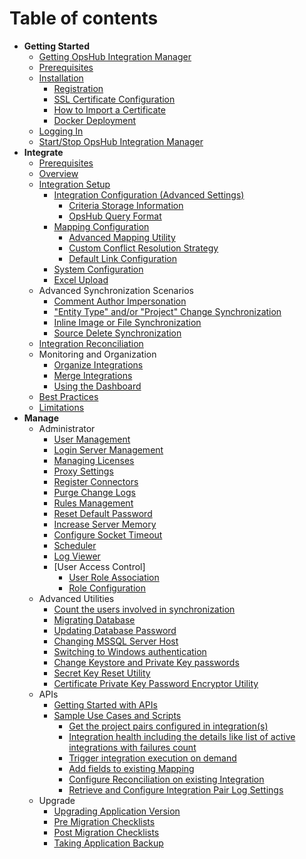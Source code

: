 # Table of contents

* **Getting Started**
   * [Getting OpsHub Integration Manager](docs/getting-started/download.md)
   * [Prerequisites](docs/getting-started/prerequisites.md)
   * [Installation](docs/getting-started/installation.md)
      * [Registration](docs/getting-started/registration.md)
      * [SSL Certificate Configuration](docs/getting-started/ssl-certificate-configuration.md)
      * [How to Import a Certificate](docs/getting-started/how-to-import-a-certificate.md) 
      * [Docker Deployment](docs/getting-started/docker/docker.md)
  * [Logging In](docs/getting-started/logging-in.md)
  * [Start/Stop OpsHub Integration Manager](docs/getting-started/start-or-stop-service.md)
*  **Integrate**
    * [Prerequisites](docs/integrate/integration-prerequisites.md)
    * [Overview](docs/integrate/overview-of-integration.md)
    * [Integration Setup](docs/integrate/configure-integrations.md)
      * [Integration Configuration (Advanced Settings)](docs/integrate/integration-configuration.md)
        * [Criteria Storage Information](docs/integrate/criteria-information-storage.md)
        * [OpsHub Query Format](docs/integrate/opshub-query-format.md)
      * [Mapping Configuration](docs/integrate/mapping-configuration.md)
        * [Advanced Mapping Utility](docs/integrate/advance-mapping-utility.md)
        * [Custom Conflict Resolution Strategy](docs/integrate/custom-conflict-resolution-strategy.md)
        * [Default Link Configuration](docs/integrate/default-link-settings.md)
      * [System Configuration](docs/integrate/system-configuration.md)
      * [Excel Upload](docs/integrate/excel-upload.md)
    * Advanced Synchronization Scenarios
      * [Comment Author Impersonation](docs/integrate/comment-author-impersonation.md)
      * ["Entity Type" and/or "Project" Change Synchronization](docs/integrate/entity-move-synchronization.md)
      * [Inline Image or File Synchronization](docs/integrate/inline-image-sync-behaviour.md)
      * [Source Delete Synchronization](docs/integrate/source-delete-synchronization.md)
    * [Integration Reconciliation](docs/integrate/reconcile.md)
    * Monitoring and Organization
      * [Organize Integrations](docs/integrate/folder-management.md)
      * [Merge Integrations](docs/integrate/merge.md)
      * [Using the Dashboard](docs/integrate/dashboards.md)
    * [Best Practices](docs/integrate/best-practises.md)
    * [Limitations](docs/integrate/limitations.md)
*  **Manage**
     * Administrator
        * [User Management](docs/manage/administrator/user-management.md)
        * [Login Server Management](docs/manage/administrator/login-server-management.md)
        * [Managing Licenses](docs/manage/administrator/license-management.md)
        * [Proxy Settings](docs/manage/administrator/proxy-setting.md)
        * [Register Connectors](docs/manage/administrator/register-connectors.md)
        * [Purge Change Logs](docs/manage/administrator/purge-records.md)
        * [Rules Management](docs/manage/administrator/rules-management.md)
        * [Reset Default Password](docs/manage/administrator/reset-default-password.md)
        * [Increase Server Memory](docs/manage/administrator/increase-server-memory.md)
        * [Configure Socket Timeout](docs/manage/administrator/configure-socket-timeout.md)
        * [Scheduler](docs/manage/administrator/schedular.md)
        * [Log Viewer](docs/manage/administrator/log-viewer.md)
        * [User Access Control]
          * [User Role Association](docs/manage/administrator/user-role-association.md)
          * [Role Configuration](docs/manage/administrator/role-configuration.md)
    * Advanced Utilities 
        * [Count the users involved in synchronization](docs/manage/advanced-utilities/count-the-users.md)
        * [Migrating Database](docs/manage/advanced-utilities/database-migration.md)
        * [Updating Database Password](docs/manage/advanced-utilities/updating-database-password.md)
        * [Changing MSSQL Server Host](docs/manage/advanced-utilities/how-to-change-mssql-database-server-host.md)
        * [Switching to Windows authentication](docs/manage/advanced-utilities/switching-to-windows-authentication-mode-for-mssql-server.md)
        * [Change Keystore and Private Key passwords](docs/manage/advanced-utilities/change-keystore-and-private-key-passwords.md)
        * [Secret Key Reset Utility](docs/manage/advanced-utilities/regenerate-secret-key.md)
        * [Certificate Private Key Password Encryptor Utility](docs/manage/advanced-utilities/certificate-private-key-password-encryptor-utility.md)
    * APIs
        * [Getting Started with APIs](docs/manage/api/getting-started-with-api.md)
        * [Sample Use Cases and Scripts](docs/manage/api/sample-use-cases.md)
          * [Get the project pairs configured in integration(s)](docs/manage/api/use-case-get-all-project-pairs.md)
          * [Integration health including the details like list of active integrations with failures count](docs/manage/api/use-case-integration-healthcheck.md)
          * [Trigger integration execution on demand](docs/manage/api/use-case-execute-integration.md)
          * [Add fields to existing Mapping](docs/manage/api/add-fields-to-mapping.md)
          * [Configure Reconciliation on existing Integration](docs/manage/api/configure-reconcile-on-exisiting-integration.md)
          * [Retrieve and Configure Integration Pair Log Settings](docs/manage/api/retrive-and-configure-integration-pair-log-setting.md)
     *  Upgrade
        *  [Upgrading Application Version](docs/manage/upgrade/upgrade-application.md)
          * [Pre Migration Checklists](docs/manage/upgrade/pre-migration-checklist.md)
          * [Post Migration Checklists](docs/manage/upgrade/post-migration-checklist.md)
        *  [Taking Application Backup](docs/manage/upgrade/taking-application-backup.md)


     
